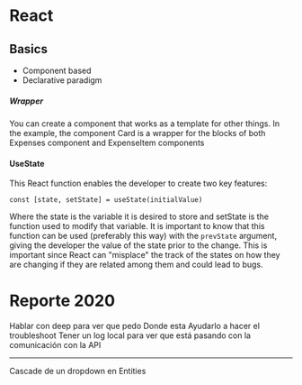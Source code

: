 # React

## Basics

- Component based
- Declarative paradigm

##### Wrapper

You can create a component that works as a template for other things. In the example, the component Card is a wrapper for the blocks of both Expenses component and ExpenseItem components

#### UseState

This React function enables the developer to create two key features:

`const [state, setState] = useState(initialValue)`

Where the state is the variable it is desired to store and setState is the function used to modify that variable. It is important to know that this function can be used (preferably this way) with the `prevState` argument, giving the developer the value of the state prior to the change. This is important since React can "misplace" the track of the states on how they are changing if they are related among them and could lead to bugs.

# Reporte 2020

Hablar con deep para ver que pedo
Donde esta
Ayudarlo a hacer el troubleshoot
Tener un log local para ver que está pasando con la comunicación con la API

---

Cascade de un dropdown en Entities
